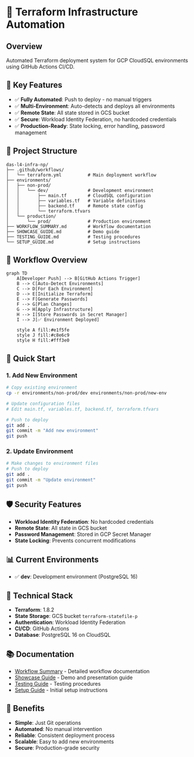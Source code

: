 # 🚀 Terraform Infrastructure Automation

## Overview
Automated Terraform deployment system for GCP CloudSQL environments using GitHub Actions CI/CD.

## 🎯 Key Features
- ✅ **Fully Automated**: Push to deploy - no manual triggers
- ✅ **Multi-Environment**: Auto-detects and deploys all environments
- ✅ **Remote State**: All state stored in GCS bucket
- ✅ **Secure**: Workload Identity Federation, no hardcoded credentials
- ✅ **Production-Ready**: State locking, error handling, password management

## 📁 Project Structure
```
das-l4-infra-np/
├── .github/workflows/
│   └── terraform.yml          # Main deployment workflow
├── environments/
│   ├── non-prod/
│   │   └── dev/               # Development environment
│   │       ├── main.tf        # CloudSQL configuration
│   │       ├── variables.tf   # Variable definitions
│   │       ├── backend.tf     # Remote state config
│   │       └── terraform.tfvars
│   └── production/
│       └── prod/              # Production environment
├── WORKFLOW_SUMMARY.md        # Workflow documentation
├── SHOWCASE_GUIDE.md          # Demo guide
├── TESTING_GUIDE.md           # Testing procedures
└── SETUP_GUIDE.md             # Setup instructions
```

## 🔄 Workflow Overview

```mermaid
graph TD
    A[Developer Push] --> B[GitHub Actions Trigger]
    B --> C[Auto-Detect Environments]
    C --> D[For Each Environment]
    D --> E[Initialize Terraform]
    E --> F[Generate Passwords]
    F --> G[Plan Changes]
    G --> H[Apply Infrastructure]
    H --> I[Store Passwords in Secret Manager]
    I --> J[✅ Environment Deployed]
    
    style A fill:#e1f5fe
    style J fill:#c8e6c9
    style H fill:#fff3e0
```

## 🚀 Quick Start

### 1. Add New Environment
```bash
# Copy existing environment
cp -r environments/non-prod/dev environments/non-prod/new-env

# Update configuration files
# Edit main.tf, variables.tf, backend.tf, terraform.tfvars

# Push to deploy
git add .
git commit -m "Add new environment"
git push
```

### 2. Update Environment
```bash
# Make changes to environment files
# Push to deploy
git add .
git commit -m "Update environment"
git push
```

## 🛡️ Security Features
- **Workload Identity Federation**: No hardcoded credentials
- **Remote State**: All state in GCS bucket
- **Password Management**: Stored in GCP Secret Manager
- **State Locking**: Prevents concurrent modifications

## 📊 Current Environments
- ✅ **dev**: Development environment (PostgreSQL 16)

## 🔧 Technical Stack
- **Terraform**: 1.8.2
- **State Storage**: GCS bucket `terraform-statefile-p`
- **Authentication**: Workload Identity Federation
- **CI/CD**: GitHub Actions
- **Database**: PostgreSQL 16 on CloudSQL

## 📚 Documentation
- [Workflow Summary](WORKFLOW_SUMMARY.md) - Detailed workflow documentation
- [Showcase Guide](SHOWCASE_GUIDE.md) - Demo and presentation guide
- [Testing Guide](TESTING_GUIDE.md) - Testing procedures
- [Setup Guide](SETUP_GUIDE.md) - Initial setup instructions

## 🎯 Benefits
- **Simple**: Just Git operations
- **Automated**: No manual intervention
- **Reliable**: Consistent deployment process
- **Scalable**: Easy to add new environments
- **Secure**: Production-grade security
